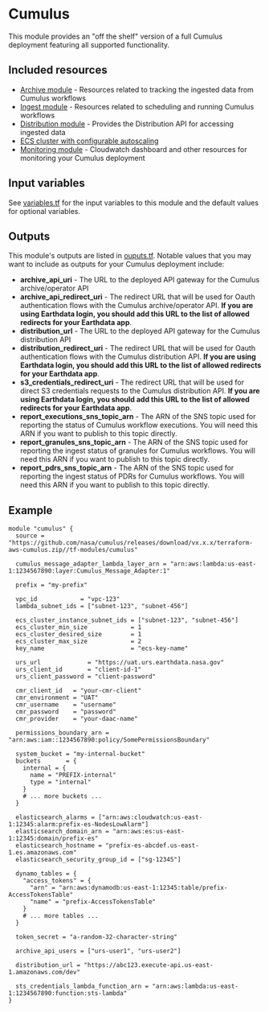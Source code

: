 # Cumulus

This module provides an "off the shelf" version of a full Cumulus deployment featuring all supported functionality.

## Included resources

- [Archive module](../archive) - Resources related to tracking the ingested data from Cumulus workflows
- [Ingest module](../ingest) - Resources related to scheduling and running Cumulus workflows
- [Distribution module](../distribution/README.md) - Provides the Distribution API for accessing ingested data
- [ECS cluster with configurable autoscaling](./ecs_cluster.tf)
- [Monitoring module](../monitoring) - Cloudwatch dashboard and other resources for monitoring your Cumulus deployment

## Input variables

See [variables.tf](./variables.tf) for the input variables to this module and the default values for optional variables.

## Outputs

This module's outputs are listed in [ouputs.tf](./outputs.tf). Notable values that you may want to include as outputs for your Cumulus deployment include:

- **archive_api_uri** - The URL to the deployed API gateway for the Cumulus archive/operator API
- **archive_api_redirect_uri** - The redirect URL that will be used for Oauth authentication flows with the Cumulus archive/operator API. **If you are using Earthdata login, you should add this URL to the list of allowed redirects for your Earthdata app**.
- **distribution_url** - The URL to the deployed API gateway for the Cumulus distribution API
- **distribution_redirect_uri** - The redirect URL that will be used for Oauth authentication flows with the Cumulus distribution API. **If you are using Earthdata login, you should add this URL to the list of allowed redirects for your Earthdata app**.
- **s3_credentials_redirect_uri** - The redirect URL that will be used for direct S3 credentials requests to the Cumulus distribution API. **If you are using Earthdata login, you should add this URL to the list of allowed redirects for your Earthdata app**.
- **report_executions_sns_topic_arn** - The ARN of the SNS topic used for reporting the status of Cumulus workflow executions. You will need this ARN if you want to publish to this topic directly.
- **report_granules_sns_topic_arn** - The ARN of the SNS topic used for reporting the ingest status of granules for Cumulus workflows. You will need this ARN if you want to publish to this topic directly.
- **report_pdrs_sns_topic_arn** - The ARN of the SNS topic used for reporting the ingest status of PDRs for Cumulus workflows. You will need this ARN if you want to publish to this topic directly.

## Example

```hcl
module "cumulus" {
  source = "https://github.com/nasa/cumulus/releases/download/vx.x.x/terraform-aws-cumulus.zip//tf-modules/cumulus"

  cumulus_message_adapter_lambda_layer_arn = "arn:aws:lambda:us-east-1:1234567890:layer:Cumulus_Message_Adapter:1"

  prefix = "my-prefix"

  vpc_id            = "vpc-123"
  lambda_subnet_ids = ["subnet-123", "subnet-456"]

  ecs_cluster_instance_subnet_ids = ["subnet-123", "subnet-456"]
  ecs_cluster_min_size            = 1
  ecs_cluster_desired_size        = 1
  ecs_cluster_max_size            = 2
  key_name                        = "ecs-key-name"

  urs_url             = "https://uat.urs.earthdata.nasa.gov"
  urs_client_id       = "client-id-1"
  urs_client_password = "client-password"

  cmr_client_id   = "your-cmr-client"
  cmr_environment = "UAT"
  cmr_username    = "username"
  cmr_password    = "password"
  cmr_provider    = "your-daac-name"

  permissions_boundary_arn = "arn:aws:iam::1234567890:policy/SomePermissionsBoundary"

  system_bucket = "my-internal-bucket"
  buckets       = {
    internal = {
      name = "PREFIX-internal"
      type = "internal"
    }
    # ... more buckets ...
  }

  elasticsearch_alarms = ["arn:aws:cloudwatch:us-east-1:12345:alarm:prefix-es-NodesLowAlarm"]
  elasticsearch_domain_arn = "arn:aws:es:us-east-1:12345:domain/prefix-es"
  elasticsearch_hostname = "prefix-es-abcdef.us-east-1.es.amazonaws.com"
  elasticsearch_security_group_id = ["sg-12345"]

  dynamo_tables = {
    "access_tokens" = {
      "arn" = "arn:aws:dynamodb:us-east-1:12345:table/prefix-AccessTokensTable"
      "name" = "prefix-AccessTokensTable"
    }
    # ... more tables ...
  }

  token_secret = "a-random-32-character-string"

  archive_api_users = ["urs-user1", "urs-user2"]

  distribution_url = "https://abc123.execute-api.us-east-1.amazonaws.com/dev"

  sts_credentials_lambda_function_arn = "arn:aws:lambda:us-east-1:1234567890:function:sts-lambda"
}
```
